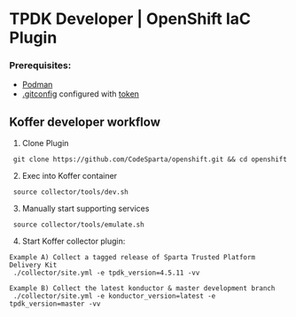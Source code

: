 # TPDK Developer | OpenShift IaC Plugin
### Prerequisites:
  - [Podman]
  - [.gitconfig] configured with [token]

## Koffer developer workflow
  1. Clone Plugin
```
 git clone https://github.com/CodeSparta/openshift.git && cd openshift
```
  2. Exec into Koffer container
```
 source collector/tools/dev.sh
```
  3. Manually start supporting services
```
 source collector/tools/emulate.sh
```
  4. Start Koffer collector plugin:
```
Example A) Collect a tagged release of Sparta Trusted Platform Delivery Kit
 ./collector/site.yml -e tpdk_version=4.5.11 -vv

Example B) Collect the latest konductor & master development branch
 ./collector/site.yml -e konductor_version=latest -e tpdk_version=master -vv
```

[token]:https://github.com/settings/tokens
[.gitconfig]:https://github.com/CodeSparta/devkit/blob/master/docs/gitconfig.md
[Podman]:https://podman.io/getting-started/installation.html
